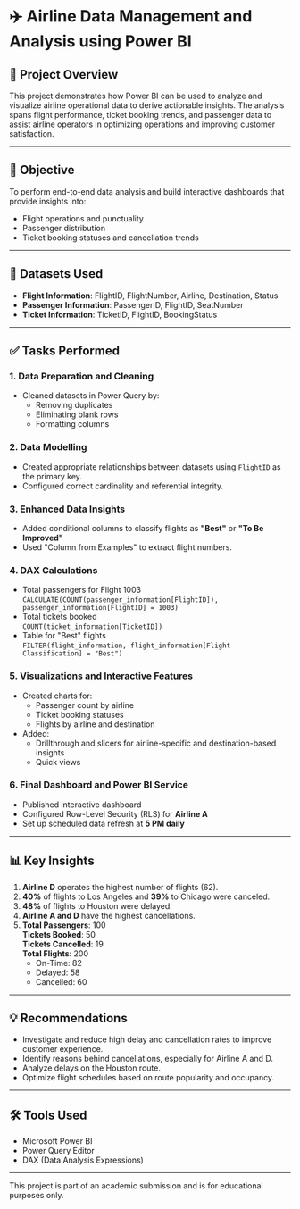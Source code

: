 
# ✈️ Airline Data Management and Analysis using Power BI

## 📌 Project Overview

This project demonstrates how Power BI can be used to analyze and visualize airline operational data to derive actionable insights. The analysis spans flight performance, ticket booking trends, and passenger data to assist airline operators in optimizing operations and improving customer satisfaction.

---

## 🎯 Objective

To perform end-to-end data analysis and build interactive dashboards that provide insights into:
- Flight operations and punctuality
- Passenger distribution
- Ticket booking statuses and cancellation trends

---

## 📁 Datasets Used

- **Flight Information**: FlightID, FlightNumber, Airline, Destination, Status
- **Passenger Information**: PassengerID, FlightID, SeatNumber
- **Ticket Information**: TicketID, FlightID, BookingStatus

---

## ✅ Tasks Performed

### 1. Data Preparation and Cleaning 
- Cleaned datasets in Power Query by:
  - Removing duplicates
  - Eliminating blank rows
  - Formatting columns

### 2. Data Modelling 
- Created appropriate relationships between datasets using `FlightID` as the primary key.
- Configured correct cardinality and referential integrity.

### 3. Enhanced Data Insights 
- Added conditional columns to classify flights as **"Best"** or **"To Be Improved"**
- Used "Column from Examples" to extract flight numbers.

### 4. DAX Calculations 
- Total passengers for Flight 1003  
  `CALCULATE(COUNT(passenger_information[FlightID]), passenger_information[FlightID] = 1003)`
- Total tickets booked  
  `COUNT(ticket_information[TicketID])`
- Table for "Best" flights  
  `FILTER(flight_information, flight_information[Flight Classification] = "Best")`

### 5. Visualizations and Interactive Features 
- Created charts for:
  - Passenger count by airline
  - Ticket booking statuses
  - Flights by airline and destination
- Added:
  - Drillthrough and slicers for airline-specific and destination-based insights
  - Quick views

### 6. Final Dashboard and Power BI Service 
- Published interactive dashboard
- Configured Row-Level Security (RLS) for **Airline A**
- Set up scheduled data refresh at **5 PM daily**

---

## 📊 Key Insights

1. **Airline D** operates the highest number of flights (62).
2. **40%** of flights to Los Angeles and **39%** to Chicago were canceled.
3. **48%** of flights to Houston were delayed.
4. **Airline A and D** have the highest cancellations.
5. **Total Passengers**: 100  
   **Tickets Booked**: 50  
   **Tickets Cancelled**: 19  
   **Total Flights**: 200  
   - On-Time: 82  
   - Delayed: 58  
   - Cancelled: 60

---

## 💡 Recommendations

- Investigate and reduce high delay and cancellation rates to improve customer experience.
- Identify reasons behind cancellations, especially for Airline A and D.
- Analyze delays on the Houston route.
- Optimize flight schedules based on route popularity and occupancy.

---



## 🛠 Tools Used

- Microsoft Power BI
- Power Query Editor
- DAX (Data Analysis Expressions)

---




This project is part of an academic submission and is for educational purposes only.

